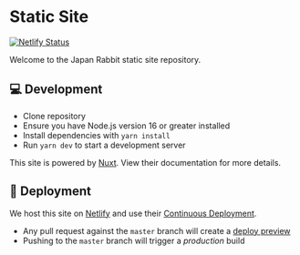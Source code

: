 # Static Site

[![Netlify Status](https://api.netlify.com/api/v1/badges/98a44d5b-49dc-4b67-8d80-c7e3f1a94d77/deploy-status)](https://app.netlify.com/sites/japanrabbit/deploys)

Welcome to the Japan Rabbit static site repository.

## 💻 Development

- Clone repository
- Ensure you have Node.js version 16 or greater installed
- Install dependencies with `yarn install`
- Run `yarn dev` to start a development server

This site is powered by [Nuxt](https://v3.nuxtjs.org). View their documentation for more details.

## 🚀 Deployment

We host this site on [Netlify](https://www.netlify.com/) and use their [Continuous Deployment](https://docs.netlify.com/configure-builds/overview/?_ga=2.102008200.886544474.1652477341-1251008199.1641737778).

- Any pull request against the `master` branch will create a [deploy preview](https://docs.netlify.com/site-deploys/deploy-previews/)
- Pushing to the `master` branch will trigger a *production* build
